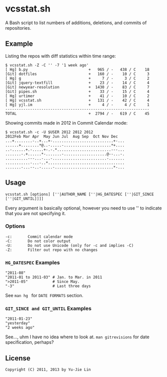 vcsstat.sh
==========

A Bash script to list numbers of additions, deletions, and commits of repositories.

Example
-------

Listing the repos with diff statistics within time range:

    $ vcsstat.sh -Z -C '' -7 '1 week ago'
    [ Hg] b.py                           +   965 / -   438 / C    18
    [Git] dotfiles                       +   160 / -    10 / C     3
    [ Hg] g                              +     7 / -     3 / C     2
    [Git] jquery-textfill                +    23 / -    14 / C     4
    [Git] newyear-resolution             +  1430 / -    83 / C     7
    [Git] pipes.sh                       +    33 / -    15 / C     4
    [ Hg] urtimer                        +    41 / -    10 / C     2
    [ Hg] vcsstat.sh                     +   131 / -    42 / C     4
    [ Hg] yjl.im                         +     4 / -     4 / C     1
    ----------------------------------------------------------------
    TOTAL                                +  2794 / -   619 / C    45

Showing commits made in 2012 in Commit Calendar mode:

    $ vcsstat.sh -c -U $USER 2012 2012 2012
    2012Feb Mar Apr  May Jun Jul  Aug Sep  Oct Nov Dec
    ...+........-..+...+-...........................+-...
    ......+........*@..-.....-.....................*+....
    ..-......+.-.....+-.-.*........................---...
    .......-.+......*-.......-...................@--...-.
    ..........---...-...-........................-.......
    ...........-...-..*..................................
    .......-...--..-.....-..........................*-...

Usage
-----

    vcsstat.sh [options] [''|AUTHOR_NAME [''|HG_DATESPEC [''|GIT_SINCE [''|GIT_UNTIL]]]]

Every argument is basically optional, however you need to use '' to indicate
that you are not specifying it.

### Options

    -c:       Commit calendar mode
    -C:       Do not color output
    -U:       Do not use Unicode (only for -c and implies -C)
    -Z:       Filter out repo with no changes

### `HG_DATESPEC` Examples

    "2011-08"
    "2011-01 to 2011-03" # Jan. to Mar. in 2011
    ">2011-05"           # Since May.
    "-3"                 # Last three days

See `man hg ` for `DATE FORMATS` section.

### `GIT_SINCE and GIT_UNTIL` Examples

    "2011-01-23"
    "yesterday"
    "2 weeks ago"

See..., uhm I have no idea where to look at. `man gitrevisions` for date specification, perhaps?

License
-------

    Copyright (C) 2011, 2013 by Yu-Jie Lin
